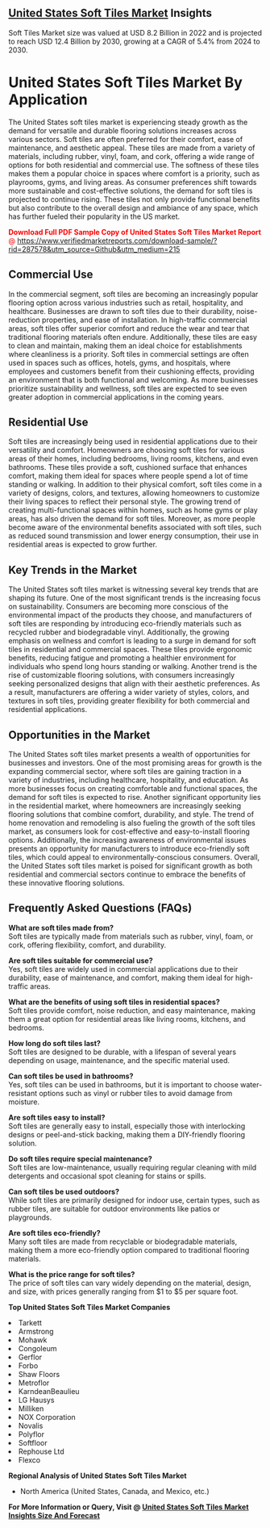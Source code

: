 <h2><a href="https://www.verifiedmarketreports.com/download-sample/?rid=287578&amp;utm_source=Github&amp;utm_medium=215" target="_blank">United States Soft Tiles Market</a> Insights</h2><p>Soft Tiles Market size was valued at USD 8.2 Billion in 2022 and is projected to reach USD 12.4 Billion by 2030, growing at a CAGR of 5.4% from 2024 to 2030.</p><p> <h1>United States Soft Tiles Market By Application</h1> <p>The United States soft tiles market is experiencing steady growth as the demand for versatile and durable flooring solutions increases across various sectors. Soft tiles are often preferred for their comfort, ease of maintenance, and aesthetic appeal. These tiles are made from a variety of materials, including rubber, vinyl, foam, and cork, offering a wide range of options for both residential and commercial use. The softness of these tiles makes them a popular choice in spaces where comfort is a priority, such as playrooms, gyms, and living areas. As consumer preferences shift towards more sustainable and cost-effective solutions, the demand for soft tiles is projected to continue rising. These tiles not only provide functional benefits but also contribute to the overall design and ambiance of any space, which has further fueled their popularity in the US market. <p><span class=""><span style="color: #ff0000;"><strong>Download Full PDF Sample Copy of United States Soft Tiles Market Report</strong> @ </span><a href="https://www.verifiedmarketreports.com/download-sample/?rid=287578&amp;utm_source=Github&amp;utm_medium=215" target="_blank">https://www.verifiedmarketreports.com/download-sample/?rid=287578&amp;utm_source=Github&amp;utm_medium=215</a></span></p></p> <h2>Commercial Use</h2> <p>In the commercial segment, soft tiles are becoming an increasingly popular flooring option across various industries such as retail, hospitality, and healthcare. Businesses are drawn to soft tiles due to their durability, noise-reduction properties, and ease of installation. In high-traffic commercial areas, soft tiles offer superior comfort and reduce the wear and tear that traditional flooring materials often endure. Additionally, these tiles are easy to clean and maintain, making them an ideal choice for establishments where cleanliness is a priority. Soft tiles in commercial settings are often used in spaces such as offices, hotels, gyms, and hospitals, where employees and customers benefit from their cushioning effects, providing an environment that is both functional and welcoming. As more businesses prioritize sustainability and wellness, soft tiles are expected to see even greater adoption in commercial applications in the coming years. <h2>Residential Use</h2> <p>Soft tiles are increasingly being used in residential applications due to their versatility and comfort. Homeowners are choosing soft tiles for various areas of their homes, including bedrooms, living rooms, kitchens, and even bathrooms. These tiles provide a soft, cushioned surface that enhances comfort, making them ideal for spaces where people spend a lot of time standing or walking. In addition to their physical comfort, soft tiles come in a variety of designs, colors, and textures, allowing homeowners to customize their living spaces to reflect their personal style. The growing trend of creating multi-functional spaces within homes, such as home gyms or play areas, has also driven the demand for soft tiles. Moreover, as more people become aware of the environmental benefits associated with soft tiles, such as reduced sound transmission and lower energy consumption, their use in residential areas is expected to grow further. <h2>Key Trends in the Market</h2> <p>The United States soft tiles market is witnessing several key trends that are shaping its future. One of the most significant trends is the increasing focus on sustainability. Consumers are becoming more conscious of the environmental impact of the products they choose, and manufacturers of soft tiles are responding by introducing eco-friendly materials such as recycled rubber and biodegradable vinyl. Additionally, the growing emphasis on wellness and comfort is leading to a surge in demand for soft tiles in residential and commercial spaces. These tiles provide ergonomic benefits, reducing fatigue and promoting a healthier environment for individuals who spend long hours standing or walking. Another trend is the rise of customizable flooring solutions, with consumers increasingly seeking personalized designs that align with their aesthetic preferences. As a result, manufacturers are offering a wider variety of styles, colors, and textures in soft tiles, providing greater flexibility for both commercial and residential applications. <h2>Opportunities in the Market</h2> <p>The United States soft tiles market presents a wealth of opportunities for businesses and investors. One of the most promising areas for growth is the expanding commercial sector, where soft tiles are gaining traction in a variety of industries, including healthcare, hospitality, and education. As more businesses focus on creating comfortable and functional spaces, the demand for soft tiles is expected to rise. Another significant opportunity lies in the residential market, where homeowners are increasingly seeking flooring solutions that combine comfort, durability, and style. The trend of home renovation and remodeling is also fueling the growth of the soft tiles market, as consumers look for cost-effective and easy-to-install flooring options. Additionally, the increasing awareness of environmental issues presents an opportunity for manufacturers to introduce eco-friendly soft tiles, which could appeal to environmentally-conscious consumers. Overall, the United States soft tiles market is poised for significant growth as both residential and commercial sectors continue to embrace the benefits of these innovative flooring solutions. <h2>Frequently Asked Questions (FAQs)</h2> <p><strong>What are soft tiles made from?</strong><br>Soft tiles are typically made from materials such as rubber, vinyl, foam, or cork, offering flexibility, comfort, and durability.</p> <p><strong>Are soft tiles suitable for commercial use?</strong><br>Yes, soft tiles are widely used in commercial applications due to their durability, ease of maintenance, and comfort, making them ideal for high-traffic areas.</p> <p><strong>What are the benefits of using soft tiles in residential spaces?</strong><br>Soft tiles provide comfort, noise reduction, and easy maintenance, making them a great option for residential areas like living rooms, kitchens, and bedrooms.</p> <p><strong>How long do soft tiles last?</strong><br>Soft tiles are designed to be durable, with a lifespan of several years depending on usage, maintenance, and the specific material used.</p> <p><strong>Can soft tiles be used in bathrooms?</strong><br>Yes, soft tiles can be used in bathrooms, but it is important to choose water-resistant options such as vinyl or rubber tiles to avoid damage from moisture.</p> <p><strong>Are soft tiles easy to install?</strong><br>Soft tiles are generally easy to install, especially those with interlocking designs or peel-and-stick backing, making them a DIY-friendly flooring solution.</p> <p><strong>Do soft tiles require special maintenance?</strong><br>Soft tiles are low-maintenance, usually requiring regular cleaning with mild detergents and occasional spot cleaning for stains or spills.</p> <p><strong>Can soft tiles be used outdoors?</strong><br>While soft tiles are primarily designed for indoor use, certain types, such as rubber tiles, are suitable for outdoor environments like patios or playgrounds.</p> <p><strong>Are soft tiles eco-friendly?</strong><br>Many soft tiles are made from recyclable or biodegradable materials, making them a more eco-friendly option compared to traditional flooring materials.</p> <p><strong>What is the price range for soft tiles?</strong><br>The price of soft tiles can vary widely depending on the material, design, and size, with prices generally ranging from $1 to $5 per square foot.</p> </p><p><strong>Top United States Soft Tiles Market Companies</strong></p><div data-test-id=""><p><li>Tarkett</li><li> Armstrong</li><li> Mohawk</li><li> Congoleum</li><li> Gerflor</li><li> Forbo</li><li> Shaw Floors</li><li> Metroflor</li><li> KarndeanBeaulieu</li><li> LG Hausys</li><li> Milliken</li><li> NOX Corporation</li><li> Novalis</li><li> Polyflor</li><li> Softfloor</li><li> Rephouse Ltd</li><li> Flexco</li></p><div><strong>Regional Analysis of&nbsp;United States Soft Tiles Market</strong></div><ul><li dir="ltr"><p dir="ltr">North America&nbsp;(United States, Canada, and Mexico, etc.)</p></li></ul><p><strong>For More Information or Query, Visit @&nbsp;</strong><strong><a href="https://www.verifiedmarketreports.com/product/soft-tiles-market/?utm_source=Github&amp;utm_medium=215" target="_blank">United States Soft Tiles Market Insights Size And Forecast</a></strong></p></div>
